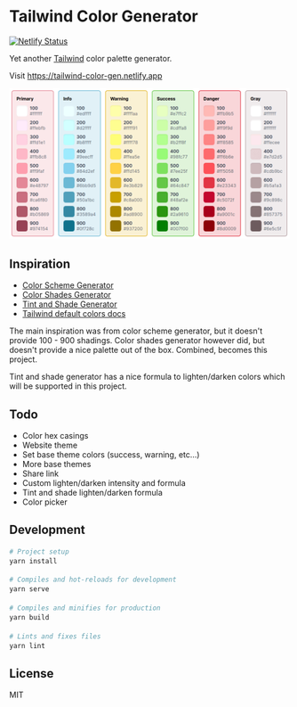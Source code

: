 # Tailwind Color Generator

[![Netlify Status](https://api.netlify.com/api/v1/badges/6277f91d-38ce-4668-8ec1-1fdbd7b2dca2/deploy-status)](https://app.netlify.com/sites/tailwind-color-gen/deploys)

Yet another [Tailwind](https://tailwindcss.com/) color palette generator.

Visit https://tailwind-color-gen.netlify.app

![Website preview](./.github/images/preview.png)

## Inspiration

- [Color Scheme Generator](https://adevade.github.io/color-scheme-generator/)
- [Color Shades Generator](https://javisperez.github.io/tailwindcolorshades/#/)
- [Tint and Shade Generator](https://maketintsandshades.com/)
- [Tailwind default colors docs](https://tailwindcss.com/docs/customizing-colors/#default-color-palette)

The main inspiration was from color scheme generator, but it doesn't provide 100 - 900 shadings.
Color shades generator however did, but doesn't provide a nice palette out of the box.
Combined, becomes this project.

Tint and shade generator has a nice formula to lighten/darken colors which will be supported in this project.

## Todo

- Color hex casings
- Website theme
- Set base theme colors (success, warning, etc...)
- More base themes
- Share link
- Custom lighten/darken intensity and formula
- Tint and shade lighten/darken formula
- Color picker

## Development

``` bash
# Project setup
yarn install

# Compiles and hot-reloads for development
yarn serve

# Compiles and minifies for production
yarn build

# Lints and fixes files
yarn lint
```

## License

MIT
